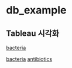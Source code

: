 # db_example

## Tableau 시각화
[bacteria](https://public.tableau.com/views/bacteria_db_1010_2/12?:showVizHome=no&:embed=true)

[bacteria]()
[antibiotics]()
